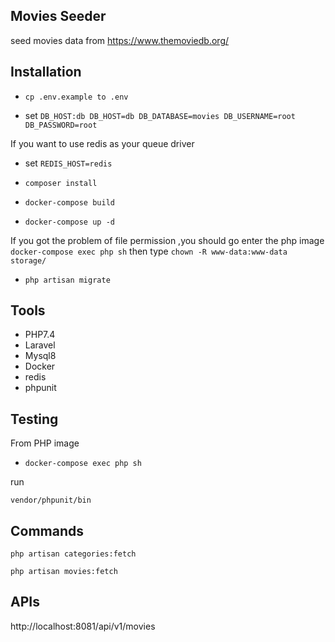 ## Movies Seeder
seed movies data from https://www.themoviedb.org/

## Installation
* `cp .env.example to .env`

* set 
  `DB_HOST:db
  DB_HOST=db
  DB_DATABASE=movies
  DB_USERNAME=root
  DB_PASSWORD=root`
  
If you want to use redis as your queue driver
 * set `REDIS_HOST=redis`

* `composer install`
* `docker-compose build`
* `docker-compose up -d`

If you got the problem of file permission ,you should go enter the php image
`docker-compose exec php sh`
then type `chown -R www-data:www-data storage/`


* `php artisan migrate`


## Tools
* PHP7.4
* Laravel
* Mysql8
* Docker
* redis
* phpunit



## Testing
From PHP image 
* `docker-compose exec php sh`

run
```
vendor/phpunit/bin
```
## Commands
```
php artisan categories:fetch
```

```
php artisan movies:fetch
```


## APIs

http://localhost:8081/api/v1/movies




    

